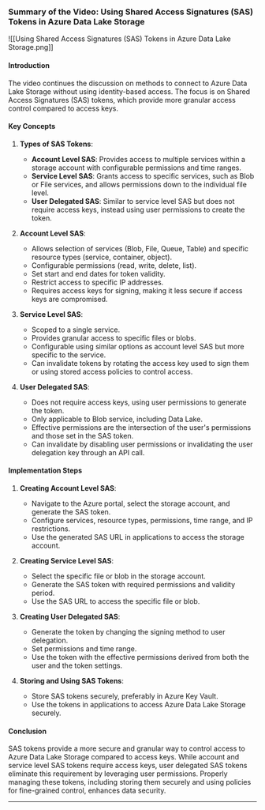 ### Summary of the Video: Using Shared Access Signatures (SAS) Tokens in Azure Data Lake Storage


![[Using Shared Access Signatures (SAS) Tokens in Azure Data Lake Storage.png]]

#### Introduction
The video continues the discussion on methods to connect to Azure Data Lake Storage without using identity-based access. The focus is on Shared Access Signatures (SAS) tokens, which provide more granular access control compared to access keys.

#### Key Concepts
1. **Types of SAS Tokens**:
   - **Account Level SAS**: Provides access to multiple services within a storage account with configurable permissions and time ranges.
   - **Service Level SAS**: Grants access to specific services, such as Blob or File services, and allows permissions down to the individual file level.
   - **User Delegated SAS**: Similar to service level SAS but does not require access keys, instead using user permissions to create the token.

2. **Account Level SAS**:
   - Allows selection of services (Blob, File, Queue, Table) and specific resource types (service, container, object).
   - Configurable permissions (read, write, delete, list).
   - Set start and end dates for token validity.
   - Restrict access to specific IP addresses.
   - Requires access keys for signing, making it less secure if access keys are compromised.

3. **Service Level SAS**:
   - Scoped to a single service.
   - Provides granular access to specific files or blobs.
   - Configurable using similar options as account level SAS but more specific to the service.
   - Can invalidate tokens by rotating the access key used to sign them or using stored access policies to control access.

4. **User Delegated SAS**:
   - Does not require access keys, using user permissions to generate the token.
   - Only applicable to Blob service, including Data Lake.
   - Effective permissions are the intersection of the user's permissions and those set in the SAS token.
   - Can invalidate by disabling user permissions or invalidating the user delegation key through an API call.

#### Implementation Steps
1. **Creating Account Level SAS**:
   - Navigate to the Azure portal, select the storage account, and generate the SAS token.
   - Configure services, resource types, permissions, time range, and IP restrictions.
   - Use the generated SAS URL in applications to access the storage account.

2. **Creating Service Level SAS**:
   - Select the specific file or blob in the storage account.
   - Generate the SAS token with required permissions and validity period.
   - Use the SAS URL to access the specific file or blob.

3. **Creating User Delegated SAS**:
   - Generate the token by changing the signing method to user delegation.
   - Set permissions and time range.
   - Use the token with the effective permissions derived from both the user and the token settings.

4. **Storing and Using SAS Tokens**:
   - Store SAS tokens securely, preferably in Azure Key Vault.
   - Use the tokens in applications to access Azure Data Lake Storage securely.

#### Conclusion
SAS tokens provide a more secure and granular way to control access to Azure Data Lake Storage compared to access keys. While account and service level SAS tokens require access keys, user delegated SAS tokens eliminate this requirement by leveraging user permissions. Properly managing these tokens, including storing them securely and using policies for fine-grained control, enhances data security.

---
